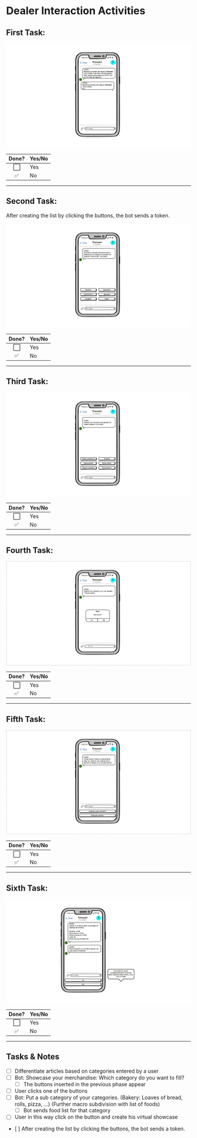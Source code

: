# Dealer Interaction Activities

<h2>First Task:</h2>
<p align="center">
  <img src="files/screenshot/photo_2020-04-29 17.53.20.jpeg" />
</p>

Done? | Yes/No
:---:| ---
⬜️| Yes
✅| No

---

<h2>Second Task:</h2>

<p>After creating the list by clicking the buttons, the bot sends a token.</p>

<p align="center">
  <img src="files/screenshot/photo_2020-04-29 17.53.22.jpeg" />
</p>

Done? | Yes/No
:---:| ---
⬜️| Yes
✅| No

---

<h2>Third Task: </h2>

<p align="center">
  <img src="files/screenshot/photo_2020-04-29 17.53.24.jpeg" />
</p>

Done? | Yes/No
:---:| ---
⬜️| Yes
✅| No

---

<h2>Fourth Task:</h2>

<p align="center">
  <img src="files/screenshot/photo_2020-04-29 17.53.25.jpeg" />
</p>

Done? | Yes/No
:---:| ---
⬜️| Yes
✅| No

---

<h2>Fifth Task:</h2>

<p align="center">
  <img src="files/screenshot/photo_2020-04-29 17.53.26.jpeg" />
</p>

Done? | Yes/No
:---:| ---
⬜️| Yes
✅| No

---

<h2>Sixth Task:</h2>

<p align="center">
  <img src="files/screenshot/photo_2020-04-29 17.53.29.jpeg" />
</p>

Done? | Yes/No
:---:| ---
⬜️| Yes
✅| No

---

## Tasks & Notes

- [ ] Differentiate articles based on categories entered by a user
- [ ] Bot: Showcase your merchandise: Which category do you want to fill?
    - [ ] The buttons inserted in the previous phase appear
- [ ] User clicks one of the buttons
- [ ] Bot: Put a sub category of your categories. (Bakery: Loaves of bread, rolls, pizza, ...) (Further macro subdivision with list of foods)
    - [ ] Bot sends food list for that category
- [ ] User in this way click on the button and create his virtual showcase 
- [ ] After creating the list by clicking the buttons, the bot sends a token. 